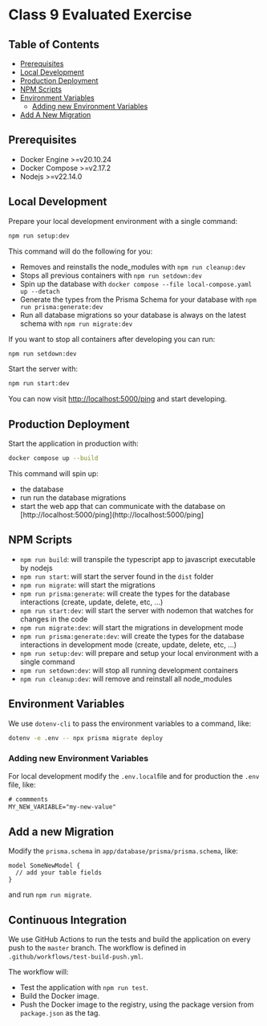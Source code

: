 # Class 9 Evaluated Exercise

## Table of Contents

* [Prerequisites](#prerequisites)
* [Local Development](#local-development)
* [Production Deployment](#production-deployment)
* [NPM Scripts](#npm-scripts)
* [Environment Variables](#environment-variables)
  * [Adding new Environment Variables](#adding-new-environment-variables)
* [Add A New Migration](#add-a-new-migration)

## Prerequisites

* Docker Engine >=v20.10.24
* Docker Compose >=v2.17.2
* Nodejs >=v22.14.0

## Local Development

Prepare your local development environment with a single command:

```sh
npm run setup:dev
```

This command will do the following for you:
* Removes and reinstalls the node_modules with `npm run cleanup:dev`
* Stops all previous containers with `npm run setdown:dev`
* Spin up the database with `docker compose --file local-compose.yaml up --detach`
* Generate the types from the Prisma Schema for your database with `npm run prisma:generate:dev`
* Run all database migrations so your database is always on the latest schema with `npm run migrate:dev`

If you want to stop all containers after developing you can run:

```sh
npm run setdown:dev
```

Start the server with:

```sh
npm run start:dev
```

You can now visit [http://localhost:5000/ping](http://localhost:5000/ping) and start developing.

## Production Deployment

Start the application in production with:

```sh
docker compose up --build
```

This command will spin up:
* the database
* run run the database migrations
* start the web app that can communicate with the database on [http://localhost:5000/ping](http://localhost:5000/ping]

## NPM Scripts

* `npm run build`: will transpile the typescript app to javascript executable by nodejs
* `npm run start`: will start the server found in the `dist` folder
* `npm run migrate`: will start the migrations
* `npm run prisma:generate`: will create the types for the database interactions (create, update, delete, etc, ...)
* `npm run start:dev`: will start the server with nodemon that watches for changes in the code
* `npm run migrate:dev`: will start the migrations in development mode
* `npm run prisma:generate:dev`: will create the types for the database interactions in development mode (create, update, delete, etc, ...)
* `npm run setup:dev`: will prepare and setup your local environment with a single command
* `npm run setdown:dev`: will stop all running development containers
* `npm run cleanup:dev`: will remove and reinstall all node_modules

## Environment Variables

We use `dotenv-cli` to pass the environment variables to a command, like:

```sh
dotenv -e .env -- npx prisma migrate deploy
```

### Adding new Environment Variables

For local development modify the `.env.local`file and for production the `.env` file, like:

```txt
# commments
MY_NEW_VARIABLE="my-new-value"
```

## Add a new Migration

Modify the `prisma.schema` in `app/database/prisma/prisma.schema`, like:

```prisma
model SomeNewModel {
  // add your table fields
}
```

and run `npm run migrate`.


## Continuous Integration

We use GitHub Actions to run the tests and build the application on every push to the `master` branch. The workflow is defined in `.github/workflows/test-build-push.yml`.

The workflow will:

* Test the application with `npm run test`.
* Build the Docker image.
* Push the Docker image to the registry, using the package version from `package.json` as the tag.